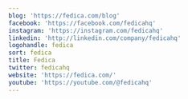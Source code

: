 ```yaml
---
blog: 'https://fedica.com/blog'
facebook: 'https://facebook.com/fedicahq'
instagram: 'https://instagram.com/fedicahq'
linkedin: 'http://linkedin.com/company/fedicahq'
logohandle: fedica
sort: fedica
title: Fedica
twitter: fedicahq
website: 'https://fedica.com/'
youtube: 'https://youtube.com/@fedicahq'
---
```

